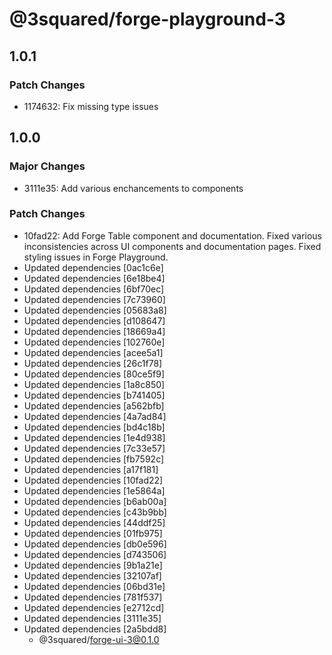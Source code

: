 # @3squared/forge-playground-3

## 1.0.1

### Patch Changes

- 1174632: Fix missing type issues

## 1.0.0

### Major Changes

- 3111e35: Add various enchancements to components

### Patch Changes

- 10fad22: Add Forge Table component and documentation. Fixed various inconsistencies across UI components and documentation pages. Fixed styling issues in Forge Playground.
- Updated dependencies [0ac1c6e]
- Updated dependencies [6e18be4]
- Updated dependencies [6bf70ec]
- Updated dependencies [7c73960]
- Updated dependencies [05683a8]
- Updated dependencies [d108647]
- Updated dependencies [18669a4]
- Updated dependencies [102760e]
- Updated dependencies [acee5a1]
- Updated dependencies [26c1f78]
- Updated dependencies [80ce5f9]
- Updated dependencies [1a8c850]
- Updated dependencies [b741405]
- Updated dependencies [a562bfb]
- Updated dependencies [4a7ad84]
- Updated dependencies [bd4c18b]
- Updated dependencies [1e4d938]
- Updated dependencies [7c33e57]
- Updated dependencies [fb7592c]
- Updated dependencies [a17f181]
- Updated dependencies [10fad22]
- Updated dependencies [1e5864a]
- Updated dependencies [b6ab00a]
- Updated dependencies [c43b9bb]
- Updated dependencies [44ddf25]
- Updated dependencies [01fb975]
- Updated dependencies [db0e596]
- Updated dependencies [d743506]
- Updated dependencies [9b1a21e]
- Updated dependencies [32107af]
- Updated dependencies [06bd31e]
- Updated dependencies [781f537]
- Updated dependencies [e2712cd]
- Updated dependencies [3111e35]
- Updated dependencies [2a5bdd8]
  - @3squared/forge-ui-3@0.1.0
